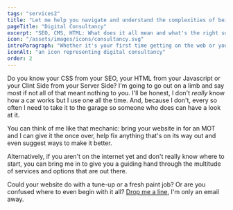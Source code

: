 ```yaml
---
tags: "services2"
title: "Let me help you navigate and understand the complexities of being online"
pageTitle: "Digital Consultancy"
excerpt: "SEO, CMS, HTML: What does it all mean and what's the right solution for me? Don't be confused, let me help you navigate the world wide web!"
icon: "/assets/images/icons/consultancy.svg"
introParagraph: "Whether it's your first time getting on the web or you've been there for a while, it's always a good idea to make sure you have someone available who understands it all... "
iconAlt: "an icon representing digital consultancy"
order: 2
---
```


Do you know your CSS from your SEO, your HTML from your Javascript or your Clint Side from your Server Side? I'm going to go out on a limb and say most if not all of that meant nothing to you. I'll be honest, I don't _really_ know how a car works but I use one all the time. And, because I don't, every so often I need to take it to the garage so someone who does can have a look at it.

You can think of me like that mechanic: bring your website in for an MOT and I can give it the once over, help fix anything that's on its way out and even suggest ways to make it better.

Alternatively, if you aren't on the internet yet and don't really know where to start, you can bring me in to give you a guiding hand through the multitude of services and options that are out there.

Could your website do with a tune-up or a fresh paint job? Or are you confused where to even begin with it all? [Drop me a line](/contact), I'm only an email away.
